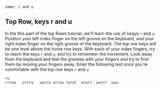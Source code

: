 ```ngMeta
name: r and u
```

## Top Row, keys r and u

In the this part of the top Rows tutorial, we'll learn the use of keqys `r` and `u`.
Position your left index finger on the left groove on the keyboard, and your right index finger on the right groove of the keyboard. The top row keys will be one level above the home row keys. With each of your index fingers, try to reach the keys `r` and `u`, and try to remember the movement. Look away from the keyboard and feel the grooves with your fingers and try to find them by moving your fingers away.
Enter the following text once you're comfortable with the top row keys `r` and `u`


```practicetyping
ru
rrruu   urrru   uurru urruu rurur  ururr  uurrr  uuu
```
